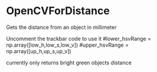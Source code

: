 # OpenCVForDistance
Gets the distance from an object in millimeter

Uncomment the trackbar code to use it
#lower_hsvRange = np.array([low_h,low_s,low_v])
#upper_hsvRange = np.array([up_h,up_s,up_v])

currently only returns bright green objects distance
